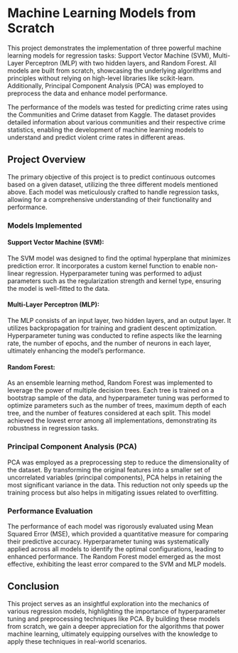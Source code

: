 # Machine Learning Models from Scratch

This project demonstrates the implementation of three powerful machine learning models for regression tasks: Support Vector Machine (SVM), Multi-Layer Perceptron (MLP) with two hidden layers, and Random Forest. All models are built from scratch, showcasing the underlying algorithms and principles without relying on high-level libraries like scikit-learn. Additionally, Principal Component Analysis (PCA) was employed to preprocess the data and enhance model performance.

The performance of the models was tested for predicting crime rates using the Communities and Crime dataset from Kaggle. The dataset provides detailed information about various communities and their respective crime statistics, enabling the development of machine learning models to understand and predict violent crime rates in different areas.

## Project Overview

The primary objective of this project is to predict continuous outcomes based on a given dataset, utilizing the three different models mentioned above. Each model was meticulously crafted to handle regression tasks, allowing for a comprehensive understanding of their functionality and performance.

### Models Implemented
#### Support Vector Machine (SVM):
The SVM model was designed to find the optimal hyperplane that minimizes prediction error. It incorporates a custom kernel function to enable non-linear regression. Hyperparameter tuning was performed to adjust parameters such as the regularization strength and kernel type, ensuring the model is well-fitted to the data.
#### Multi-Layer Perceptron (MLP):
The MLP consists of an input layer, two hidden layers, and an output layer. It utilizes backpropagation for training and gradient descent optimization. Hyperparameter tuning was conducted to refine aspects like the learning rate, the number of epochs, and the number of neurons in each layer, ultimately enhancing the model’s performance.
#### Random Forest:
As an ensemble learning method, Random Forest was implemented to leverage the power of multiple decision trees. Each tree is trained on a bootstrap sample of the data, and hyperparameter tuning was performed to optimize parameters such as the number of trees, maximum depth of each tree, and the number of features considered at each split. This model achieved the lowest error among all implementations, demonstrating its robustness in regression tasks.
### Principal Component Analysis (PCA)
PCA was employed as a preprocessing step to reduce the dimensionality of the dataset. By transforming the original features into a smaller set of uncorrelated variables (principal components), PCA helps in retaining the most significant variance in the data. This reduction not only speeds up the training process but also helps in mitigating issues related to overfitting.

### Performance Evaluation
The performance of each model was rigorously evaluated using Mean Squared Error (MSE), which provided a quantitative measure for comparing their predictive accuracy. Hyperparameter tuning was systematically applied across all models to identify the optimal configurations, leading to enhanced performance. The Random Forest model emerged as the most effective, exhibiting the least error compared to the SVM and MLP models.

## Conclusion
This project serves as an insightful exploration into the mechanics of various regression models, highlighting the importance of hyperparameter tuning and preprocessing techniques like PCA. By building these models from scratch, we gain a deeper appreciation for the algorithms that power machine learning, ultimately equipping ourselves with the knowledge to apply these techniques in real-world scenarios.
